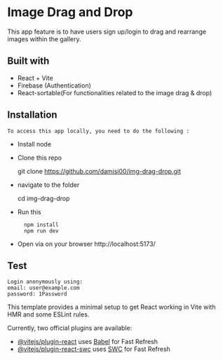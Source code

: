 # Image Drag and Drop
 This app feature is to have users sign up/login to drag and rearrange images within the gallery.


## Built with
 - React + Vite
 - Firebase (Authentication)
 - React-sortable(For functionalities related to the image drag & drop)

## Installation
    To access this app locally, you need to do the following :
- Install node
- Clone this repo

    git clone https://github.com/damisi00/img-drag-drop.git
- navigate to the folder

    cd img-drag-drop
- Run this

        npm install
        npm run dev
- Open via on your browser
    http://localhost:5173/
    
## Test
    
    Login anonymously using:
    email: user@example.com
    password: 1Password

This template provides a minimal setup to get React working in Vite with HMR and some ESLint rules.

Currently, two official plugins are available:

- [@vitejs/plugin-react](https://github.com/vitejs/vite-plugin-react/blob/main/packages/plugin-react/README.md) uses [Babel](https://babeljs.io/) for Fast Refresh
- [@vitejs/plugin-react-swc](https://github.com/vitejs/vite-plugin-react-swc) uses [SWC](https://swc.rs/) for Fast Refresh
